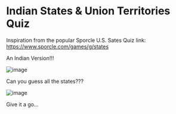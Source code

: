 # Indian States & Union Territories Quiz

Inspiration from the popular Sporcle U.S. Sates Quiz link: https://www.sporcle.com/games/g/states

An Indian Version!!!

![image](https://user-images.githubusercontent.com/17800800/209529174-08dc2d0c-9505-4c20-833a-51a3d98eabe0.png)

Can you guess all the states???

![image](https://user-images.githubusercontent.com/17800800/209529571-f7d0945f-0a28-4e6b-9735-0ed9a128256e.png)

Give it a go...
